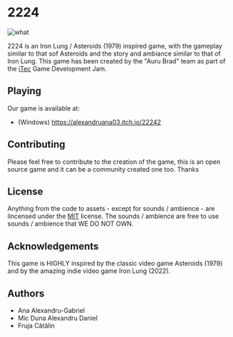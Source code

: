 # 2224

![what](https://github.com/kickhead13/2224/blob/main/resources/gameplay_exm.png)

2224 is an Iron Lung / Asteroids (1979) inspired game, with the gameplay similar to that sof Asteroids and the story and ambiance similar to that of Iron Lung. This game has been created by the "Auru Brad" team as part of the [iTec](itec.ro) Game Development Jam.

## Playing
Our game is available at:
 - (Windows) https://alexandruana03.itch.io/22242

## Contributing
Please feel free to contribute to the creation of the game, this is an open source game and it can be a community created one too. Thanks 

## License
Anything from the code to assets - except for sounds / ambience - are lincensed under the [MIT](https://github.com/kickhead13/2224/blob/main/LICENSE) license. The sounds / ambience are free to use sounds / ambience that WE DO NOT OWN.

## Acknowledgements
This game is HIGHLY inspired by the classic video game Asteroids (1979) and by the amazing indie video game Iron Lung (2022).

## Authors
 - Ana Alexandru-Gabriel
 - Mic Duna Alexandru Daniel
 - Fruja Cătălin